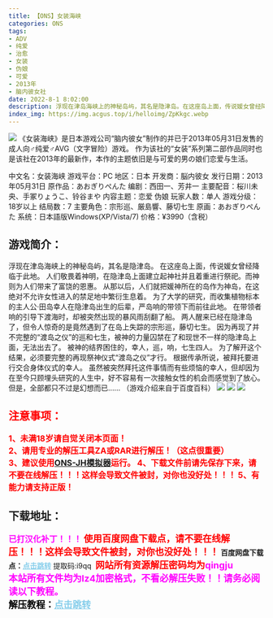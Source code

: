 ```yaml
---
title: 【ONS】女装海峡
categories: ONS
tags:
- ADV
- 纯爱
- 治愈
- 女装
- 伪娘
- 可爱
- 2013年
- 脑内彼女社
date: 2022-8-1 8:02:00
description: 浮现在津岛海峡上的神秘岛屿，其名是隐津岛。在这座岛上面，传说媛女曾经降临于此地。人们敬畏着神明，在隐津岛上面建立起神社并且着重进行祭祀。而神则为人们带来了富饶的恩惠。从那以后，人们就把媛神所在的岛作为神岛，在这绝对不允许女性进入的禁足地中繁衍生息着。
index_img: https://img.acgus.top/i/helloimg/ZpKkgc.webp
---
```

![](https://img.acgus.top/i/helloimg/ZpKkgc.webp)
《女装海峡》是日本游戏公司“脑内彼女”制作的并已于2013年05月31日发售的成人向♂纯爱♂AVG（文字冒险）游戏。
作为该社的“女装”系列第二部作品同时也是该社在2013年的最新作，本作的主题依旧是与可爱的男の娘们恋爱与生活。

中文名：女装海峡
游戏平台：PC
地区：日本
开发商：脳内彼女
发行日期：2013年05月31日
原作品：あおぎりぺんた
编剧：西田一、芳井一
主要配音：桜川未央、手冢りょうこ、铃谷まや
内容主题：恋爱 伪娘
玩家人数：单人
游戏分级：18岁以上
结局数：7
主要角色：宗形巡、厳島響、藤切七生
原画：あおぎりぺんた
系统：日本語版Windows(XP/Vista/7)
价格：¥3990（含税）

## 游戏简介：
浮现在津岛海峡上的神秘岛屿，其名是隐津岛。
在这座岛上面，传说媛女曾经降临于此地。
人们敬畏着神明，在隐津岛上面建立起神社并且着重进行祭祀。而神则为人们带来了富饶的恩惠。
从那以后，人们就把媛神所在的岛作为神岛，在这绝对不允许女性进入的禁足地中繁衍生息着。
为了大学的研究，而收集植物标本的主人公·田岛幸人在隐津岛出生的后辈，严岛响的带领下而前往此地。
在带领者响的引导下渡海时，却被突然出现的暴风雨刮翻了船。
两人醒来已经在隐津岛了，但令人惊奇的是竟然遇到了在岛上失踪的宗形巡，藤切七生。
因为再现了并不完整的“渡岛之仪”的巡和七生，被神的力量囚禁在了和现世不一样的隐津岛上面，无法出去了。
被神的结界困住的，幸人，巡，响，七生四人。
为了解开这个结果，必须要完整的再现祭神仪式“渡岛之仪”才行。
根据传承所说，被拜托要进行交合身体仪式的幸人。
虽然被突然拜托这件事情而有些烦恼的幸人，但却因为在至今只顾埋头研究的人生中，好不容易有一次接触女性的机会而感觉到了放心。
但是，全部都只不过是幻想而已……
（游戏介绍来自于百度百科）
![](https://img.acgus.top/i/helloimg/ZpKVaq.webp)
![](https://img.acgus.top/i/helloimg/ZpKYHr.webp)
![](https://img.acgus.top/i/helloimg/ZpKfDT.webp)









## <font color=#FF0000 >注意事项：</font>
<font color=#FF0000 size=3><b>1、未满18岁请自觉关闭本页面！  
2、请用专业的解压工具ZA或RAR进行解压！（这点很重要）           
3、建议使用[ONS-JH模拟器](https://wwi.lanzoui.com/imwAbsndlch)运行。
4、下载文件前请先保存下来，请不要在线解压！！！这样会导致文件被封，对你也没好处！！！
5、有能力请支持正版！</b></font>

## 下载地址：
<font color=#FF00FF size=3>**已打汉化补丁！！！**</font>
<font color=#FF0000 size=4>**使用百度网盘下载点，请不要在线解压！！！这样会导致文件被封，对你也没好处！！！**</font>
<b>百度网盘下载点：</b><a href="https://pan.baidu.com/s/1eKFF7sPhDdAmkDhzdFTbPw?pwd=i9qq" style="color: #87CEEB;"><b>点击跳转</b></a> 提取码:i9qq
<a style="padding: 0" href="https://post.qingju.org/AD/"><img style="max-width:100%" src="https://img.acgus.top/i/2024/07/478f689b8021d8d499ab43d21acf137a.gif" alt=""></a>
<b><font color=#FF0000 size=4>网站所有资源解压密码均为</b></font><b><font color=#FF00FF size=4>qingju</font><font color=#FF0000 ></font></b><br><b><font color=#FF00FF size=4>本站所有文件均为lz4加密格式，不看必解压失败！！请务必阅读以下教程。</b></font><br><b><font color=#000 size=4>解压教程：</b><a href="https://post.qingju.org/tutorial/000/" style="color: #87CEEB;"><b>点击跳转</b></a>